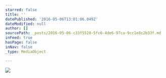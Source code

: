 ```yaml
---
starred: false
title: ''
datePublished: '2016-05-06T13:01:06.049Z'
dateModified: null
author: []
sourcePath: _posts/2016-05-06-c33f5528-5fc6-4de6-97ca-9cc1e8c2b33f.md
inFeed: true
hasPage: false
inNav: false
_type: MediaObject

---
```

![](https://the-grid-user-content.s3-us-west-2.amazonaws.com/a556a83c-f969-4d91-b15d-120471fbf882.jpg)